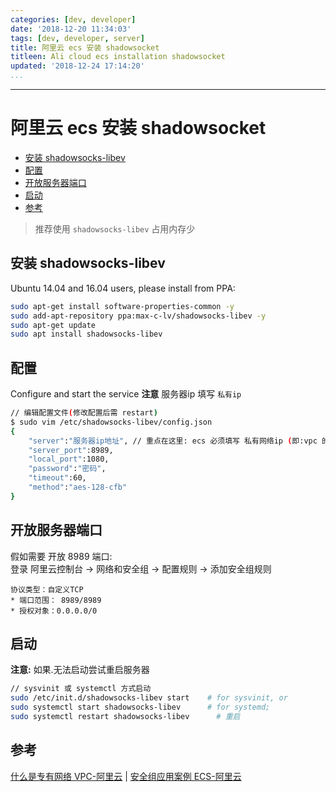```yaml
---
categories: [dev, developer]
date: '2018-12-20 11:34:03'
tags: [dev, developer, server]
title: 阿里云 ecs 安装 shadowsocket
titleen: Ali cloud ecs installation shadowsocket
updated: '2018-12-24 17:14:20'
...
```

---
# 阿里云 ecs 安装 shadowsocket
<!-- MarkdownTOC -->

- [安装 shadowsocks-libev](#%E5%AE%89%E8%A3%85-shadowsocks-libev)
- [配置](#%E9%85%8D%E7%BD%AE)
- [开放服务器端口](#%E5%BC%80%E6%94%BE%E6%9C%8D%E5%8A%A1%E5%99%A8%E7%AB%AF%E5%8F%A3)
- [启动](#%E5%90%AF%E5%8A%A8)
- [参考](#%E5%8F%82%E8%80%83)

<!-- /MarkdownTOC -->

> 推荐使用 `shadowsocks-libev` 占用内存少

<a id="%E5%AE%89%E8%A3%85-shadowsocks-libev"></a>
## 安装 shadowsocks-libev

Ubuntu 14.04 and 16.04 users, please install from PPA:
```bash
sudo apt-get install software-properties-common -y
sudo add-apt-repository ppa:max-c-lv/shadowsocks-libev -y
sudo apt-get update
sudo apt install shadowsocks-libev
```

<a id=""></a>
<a id="%E9%85%8D%E7%BD%AE"></a>
## 配置
Configure and start the service
**注意** 服务器ip 填写 `私有ip`
```bash
// 编辑配置文件(修改配置后需 restart)
$ sudo vim /etc/shadowsocks-libev/config.json
{
    "server":"服务器ip地址", // 重点在这里: ecs 必须填写 私有网络ip (即:vpc 的ip) 或者填写 0.0.0.0
    "server_port":8989,
    "local_port":1080,
    "password":"密码",
    "timeout":60,
    "method":"aes-128-cfb"
}
```
<a id="%E5%BC%80%E6%94%BE%E6%9C%8D%E5%8A%A1%E5%99%A8%E7%AB%AF%E5%8F%A3"></a>
## 开放服务器端口
假如需要 开放 8989 端口:  
登录 阿里云控制台 -> 网络和安全组 -> 配置规则 -> 添加安全组规则
```
协议类型：自定义TCP
* 端口范围： 8989/8989
* 授权对象：0.0.0.0/0
```

<a id="%E5%90%AF%E5%8A%A8"></a>
## 启动
**注意:** 如果.无法启动尝试重启服务器
```bash
// sysvinit 或 systemctl 方式启动
sudo /etc/init.d/shadowsocks-libev start    # for sysvinit, or
sudo systemctl start shadowsocks-libev      # for systemd;
sudo systemctl restart shadowsocks-libev      # 重启
```

<a id="%E5%8F%82%E8%80%83"></a>
## 参考
[什么是专有网络 VPC-阿里云][] | [安全组应用案例 ECS-阿里云][]

[什么是专有网络 VPC-阿里云]:https://help.aliyun.com/document_detail/34217.html?spm=a2c4g.11174359.6.542.50324bffXFqhpX
[安全组应用案例 ECS-阿里云]:https://help.aliyun.com/document_detail/25475.html?spm=5176.2020520101.121.1.2ecc4df5wGib8m
